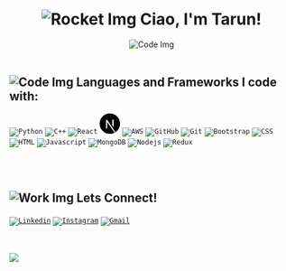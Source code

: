 <h1 align ="center"><img src="https://github.com/Taruun/Taruun/assets/77426941/3be81a47-2c40-49ce-9744-84032426afac" width="150px" alt="Rocket Img">
Ciao, I'm Tarun! </h1>

<div margin ="10px" align ="center"><img src="https://github.com/Taruun/imgs/blob/e68a504a75e49bdf77ccb74ed99b1f769261571e/main-img.gif" width="50%" alt="Code Img"></div>

<br>

## <img src="https://github.com/Taruun/Taruun/assets/77426941/4fe6fdcb-dc19-4828-8dfb-8602ad3c83ea" width="52px" alt="Code Img"> Languages and Frameworks I code with:
<code><img width="40px" src="https://img.icons8.com/color/4x/000000/python.png" title="Python"/></code>
<code><img width="40px" src="https://img.icons8.com/color/4x/c-plus-plus-logo.png" title="C++"/></code>
<code><img width="40px" src="https://img.icons8.com/plasticine/100/000000/react.png" title="React"/></code>
<code><img width="36px" src="https://raw.githubusercontent.com/Taruun/imgs/main/icons8-planet-60.png?token=GHSAT0AAAAAAB2UIAGUV5YQJYUIAFQTLCR4Y3KTNWQ"></code>
<code><img width="40px" src="https://img.icons8.com/color/48/000000/amazon-web-services.png" title="AWS"/></code>
<code><img width="40px" src="https://img.icons8.com/fluent/8x/github.png" title="GitHub"/></code>
<code><img width="40px" src="https://img.icons8.com/color/2x/git.png" title="Git"/></code>
<code><img width="40px" src="https://img.icons8.com/color/2x/bootstrap.png" title="Bootstrap"/></code>
<code><img width="40px" src="https://img.icons8.com/color/48/000000/css3.png" title="CSS"/></code>
<code><img width="40px" src="https://img.icons8.com/color/48/000000/html-5.png" title="HTML"/></code>
<code><img width="40px" src="https://img.icons8.com/color/48/000000/javascript--v1.png" title="Javascript"/></code>
<code><img width="40px" src="https://img.icons8.com/color/8x/000000/mongodb.png" title="MongoDB"/></code>
<code><img width="40px" src="https://img.icons8.com/color/8x/000000/nodejs.png" title="Nodejs"/></code>
<code><img width="40px" src="https://img.icons8.com/color/8x/000000/redux.png" title="Redux"/></code>


<br>
<br>



## <img src="https://github.com/Taruun/Taruun/assets/77426941/ec17f301-8242-4eae-b095-1fafdc3c5f95" width="42px" alt="Work Img"> Lets Connect!

<code><a href="https://www.linkedin.com/in/tarun-s-617192190/"><img width="45px" src="https://img.icons8.com/color/8x/000000/linkedin.png" title="Linkedin"/></a></code>
<code><a href=""><img width="45px" src="https://img.icons8.com/fluent/48/000000/instagram-new.png" title="Instagram"/></a></code>
<code><a href="mailto:tarunys2002@gmail.com"><img width="43px" src="https://img.icons8.com/fluent/48/000000/gmail.png" title="Gmail"/></a></code>

<br>
<br>

<th style="text-align:center"><img src="https://github-readme-streak-stats.herokuapp.com/?user=Taruun&theme=tokyonight"></th>
